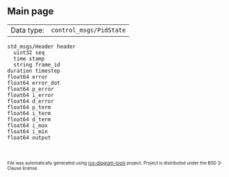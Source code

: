 <!--
File was automatically generated using 'ros-diagram-tools' project.
Project is distributed under the BSD 3-Clause license.
-->

## Main page

|     |     |
| --- | --- |
| Data type: | `control_msgs/PidState` |

```
std_msgs/Header header
  uint32 seq
  time stamp
  string frame_id
duration timestep
float64 error
float64 error_dot
float64 p_error
float64 i_error
float64 d_error
float64 p_term
float64 i_term
float64 d_term
float64 i_max
float64 i_min
float64 output


```


</br>
<font size="1">
File was automatically generated using <a href="https://github.com/anetczuk/ros-diagram-tools"><i>ros-diagram-tools</i></a> project.
Project is distributed under the BSD 3-Clause license.
</font>
